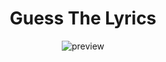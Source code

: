 <div align="center">

# Guess The Lyrics

![preview](https://user-images.githubusercontent.com/93098869/206792989-9e519364-1ce1-4c6b-8eb9-69c6b1f084d0.jpg)

</div>


